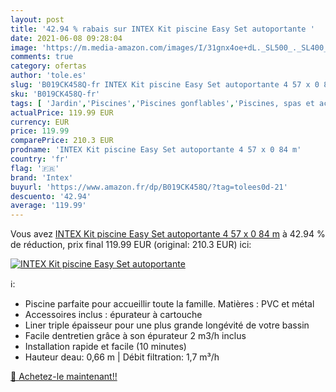 ```yaml
---
layout: post
title: '42.94 % rabais sur INTEX Kit piscine Easy Set autoportante '
date: 2021-06-08 09:28:04
image: 'https://m.media-amazon.com/images/I/31gnx4oe+dL._SL500_._SL400_.jpg'
comments: true
category: ofertas
author: 'tole.es'
slug: 'B019CK458Q-fr INTEX Kit piscine Easy Set autoportante 4 57 x 0 84 m'
sku: 'B019CK458Q-fr'
tags: [ 'Jardin','Piscines','Piscines gonflables','Piscines, spas et accessoires','intex', ]
actualPrice: 119.99 EUR
currency: EUR
price: 119.99
comparePrice: 210.3 EUR
prodname: 'INTEX Kit piscine Easy Set autoportante 4 57 x 0 84 m'
country: 'fr'
flag: '🇫🇷'
brand: 'Intex'
buyurl: 'https://www.amazon.fr/dp/B019CK458Q/?tag=tolees0d-21'
descuento: '42.94'
average: '119.99'
---
```


Vous avez [INTEX Kit piscine Easy Set autoportante 4 57 x 0 84 m](https://www.amazon.fr/dp/B019CK458Q/?tag=tolees0d-21)  à  42.94 % de réduction, prix final  119.99 EUR (original: 210.3 EUR) ici:

[![INTEX Kit piscine Easy Set autoportante ](https://m.media-amazon.com/images/I/31gnx4oe+dL._SL500_._SL400_.jpg)](https://www.amazon.fr/dp/B019CK458Q/?tag=tolees0d-21)

ℹ️:

- Piscine parfaite pour accueillir toute la famille. Matières : PVC et métal
- Accessoires inclus : épurateur à cartouche
- Liner triple épaisseur pour une plus grande longévité de votre bassin
- Facile dentretien grâce à son épurateur 2 m3/h inclus
- Installation rapide et facile (10 minutes)
- Hauteur deau: 0,66 m | Débit filtration: 1,7 m³/h

[🛒 Achetez-le maintenant!!](https://www.amazon.fr/dp/B019CK458Q/?tag=tolees0d-21)
